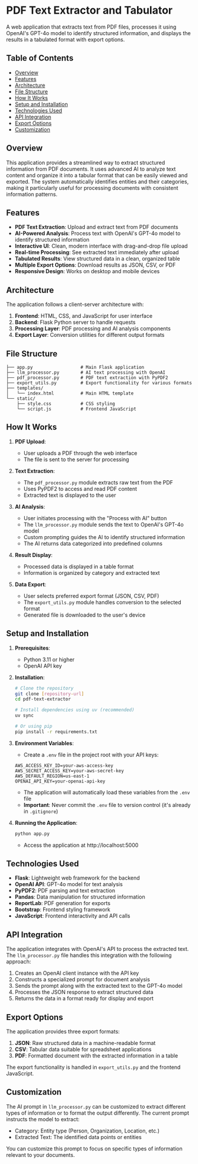 # PDF Text Extractor and Tabulator

A web application that extracts text from PDF files, processes it using OpenAI's GPT-4o model to identify structured information, and displays the results in a tabulated format with export options.

## Table of Contents

- [Overview](#overview)
- [Features](#features)
- [Architecture](#architecture)
- [File Structure](#file-structure)
- [How It Works](#how-it-works)
- [Setup and Installation](#setup-and-installation)
- [Technologies Used](#technologies-used)
- [API Integration](#api-integration)
- [Export Options](#export-options)
- [Customization](#customization)

## Overview

This application provides a streamlined way to extract structured information from PDF documents. It uses advanced AI to analyze text content and organize it into a tabular format that can be easily viewed and exported. The system automatically identifies entities and their categories, making it particularly useful for processing documents with consistent information patterns.

## Features

- **PDF Text Extraction**: Upload and extract text from PDF documents
- **AI-Powered Analysis**: Process text with OpenAI's GPT-4o model to identify structured information
- **Interactive UI**: Clean, modern interface with drag-and-drop file upload
- **Real-time Processing**: See extracted text immediately after upload
- **Tabulated Results**: View structured data in a clean, organized table
- **Multiple Export Options**: Download results as JSON, CSV, or PDF
- **Responsive Design**: Works on desktop and mobile devices

## Architecture

The application follows a client-server architecture with:

1. **Frontend**: HTML, CSS, and JavaScript for user interface
2. **Backend**: Flask Python server to handle requests
3. **Processing Layer**: PDF processing and AI analysis components
4. **Export Layer**: Conversion utilities for different output formats

## File Structure

```
├── app.py                  # Main Flask application
├── llm_processor.py        # AI text processing with OpenAI
├── pdf_processor.py        # PDF text extraction with PyPDF2
├── export_utils.py         # Export functionality for various formats
├── templates/
│   └── index.html          # Main HTML template
└── static/
    ├── style.css           # CSS styling
    └── script.js           # Frontend JavaScript
```

## How It Works

1. **PDF Upload**:
   - User uploads a PDF through the web interface
   - The file is sent to the server for processing

2. **Text Extraction**:
   - The `pdf_processor.py` module extracts raw text from the PDF 
   - Uses PyPDF2 to access and read PDF content
   - Extracted text is displayed to the user

3. **AI Analysis**:
   - User initiates processing with the "Process with AI" button
   - The `llm_processor.py` module sends the text to OpenAI's GPT-4o model
   - Custom prompting guides the AI to identify structured information
   - The AI returns data categorized into predefined columns

4. **Result Display**:
   - Processed data is displayed in a table format
   - Information is organized by category and extracted text

5. **Data Export**:
   - User selects preferred export format (JSON, CSV, PDF)
   - The `export_utils.py` module handles conversion to the selected format
   - Generated file is downloaded to the user's device

## Setup and Installation

1. **Prerequisites**:
   - Python 3.11 or higher
   - OpenAI API key

2. **Installation**:
   ```bash
   # Clone the repository
   git clone [repository-url]
   cd pdf-text-extractor

   # Install dependencies using uv (recommended)
   uv sync

   # Or using pip
   pip install -r requirements.txt
   ```

3. **Environment Variables**:
   - Create a `.env` file in the project root with your API keys:
   ```
   AWS_ACCESS_KEY_ID=your-aws-access-key
   AWS_SECRET_ACCESS_KEY=your-aws-secret-key
   AWS_DEFAULT_REGION=us-east-1
   OPENAI_API_KEY=your-openai-api-key
   ```
   - The application will automatically load these variables from the `.env` file
   - **Important**: Never commit the `.env` file to version control (it's already in `.gitignore`)

4. **Running the Application**:
   ```bash
   python app.py
   ```
   - Access the application at http://localhost:5000

## Technologies Used

- **Flask**: Lightweight web framework for the backend
- **OpenAI API**: GPT-4o model for text analysis
- **PyPDF2**: PDF parsing and text extraction
- **Pandas**: Data manipulation for structured information
- **ReportLab**: PDF generation for exports
- **Bootstrap**: Frontend styling framework
- **JavaScript**: Frontend interactivity and API calls

## API Integration

The application integrates with OpenAI's API to process the extracted text. The `llm_processor.py` file handles this integration with the following approach:

1. Creates an OpenAI client instance with the API key
2. Constructs a specialized prompt for document analysis
3. Sends the prompt along with the extracted text to the GPT-4o model
4. Processes the JSON response to extract structured data
5. Returns the data in a format ready for display and export

## Export Options

The application provides three export formats:

1. **JSON**: Raw structured data in a machine-readable format
2. **CSV**: Tabular data suitable for spreadsheet applications
3. **PDF**: Formatted document with the extracted information in a table

The export functionality is handled in `export_utils.py` and the frontend JavaScript.

## Customization

The AI prompt in `llm_processor.py` can be customized to extract different types of information or to format the output differently. The current prompt instructs the model to extract:

- Category: Entity type (Person, Organization, Location, etc.)
- Extracted Text: The identified data points or entities

You can customize this prompt to focus on specific types of information relevant to your documents.